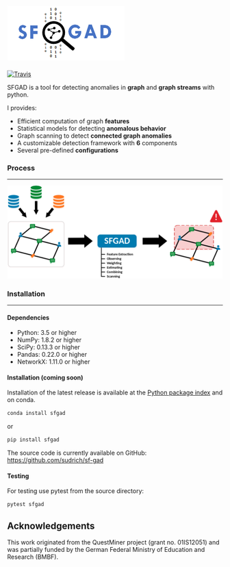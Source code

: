 ![SFGAD](./doc/img/logo.png)
---
[![Travis](https://api.travis-ci.com/sudrich/sf-gad.svg?branch=master)](https://travis-ci.com/sudrich/sf-gad)

SFGAD is a tool for detecting anomalies in **graph** and **graph streams** with python.


I provides:

* Efficient computation of graph **features**
* Statistical models for detecting **anomalous behavior**
* Graph scanning to detect **connected graph anomalies**
* A customizable detection framework with **6** components
* Several pre-defined **configurations**

### Process
---

![Process](./doc/img/sfgad.png)


### Installation
---

#### Dependencies

* Python: 3.5 or higher
* NumPy: 1.8.2 or higher
* SciPy: 0.13.3 or higher
* Pandas: 0.22.0 or higher
* NetworkX: 1.11.0 or higher

#### Installation (coming soon)

Installation of the latest release is available at the [Python
package index](https://pypi.org/project/sfgad) and on conda.

```sh
conda install sfgad
```

or 

```sh
pip install sfgad
```

The source code is currently available on GitHub:
https://github.com/sudrich/sf-gad

#### Testing

For testing use pytest from the source directory:

```sh
pytest sfgad
```

## Acknowledgements

This work originated from the QuestMiner project (grant no. 01IS12051) and was partially funded by the German Federal Ministry of Education and Research (BMBF).

